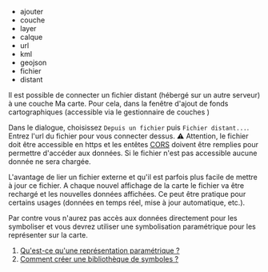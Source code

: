 - ajouter
- couche
- layer
- calque
- url
- kml
- geojson
- fichier
- distant

Il est possible de connecter un fichier distant (hébergé sur un autre serveur) à une couche Ma carte.
Pour cela, dans la fenêtre d'ajout de fonds cartographiques (accessible via le gestionnaire de couches <i class="fg-layer-alt-add-o"></i>)

Dans le dialogue, choisissez `Depuis un fichier` puis `Fichier distant...`.
Entrez l'url du fichier pour vous connecter dessus.
⚠️ Attention, le fichier doit être accessible en https et les entêtes [CORS](https://fr.wikipedia.org/wiki/Cross-origin_resource_sharing) doivent être remplies pour permettre d'accéder aux données. Si le fichier n'est pas accessible aucune donnée ne sera chargée.

L'avantage de lier un fichier externe et qu'il est parfois plus facile de mettre à jour ce fichier. A chaque nouvel affichage de la carte le fichier va être rechargé et les nouvelles données affichées. Ce peut être pratique pour certains usages (données en temps réel, mise à jour automatique, etc.).

Par contre vous n'aurez pas accès aux données directement pour les symboliser et vous devrez utiliser une symbolisation paramétrique pour les représenter sur la carte.

1. [Qu'est-ce qu'une représentation paramétrique ?](../symboliser/Qu'est-ce_qu'une_représentation_paramétrique.md)
2. [Comment créer une bibliothèque de symboles ?](./Comment_créer_une_bibliothèque_de_symboles.md)
